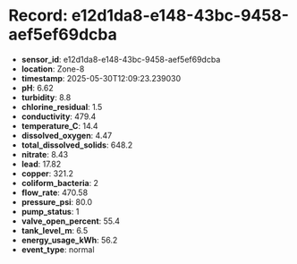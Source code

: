 # Record: e12d1da8-e148-43bc-9458-aef5ef69dcba

- **sensor_id**: e12d1da8-e148-43bc-9458-aef5ef69dcba
- **location**: Zone-8
- **timestamp**: 2025-05-30T12:09:23.239030
- **pH**: 6.62
- **turbidity**: 8.8
- **chlorine_residual**: 1.5
- **conductivity**: 479.4
- **temperature_C**: 14.4
- **dissolved_oxygen**: 4.47
- **total_dissolved_solids**: 648.2
- **nitrate**: 8.43
- **lead**: 17.82
- **copper**: 321.2
- **coliform_bacteria**: 2
- **flow_rate**: 470.58
- **pressure_psi**: 80.0
- **pump_status**: 1
- **valve_open_percent**: 55.4
- **tank_level_m**: 6.5
- **energy_usage_kWh**: 56.2
- **event_type**: normal